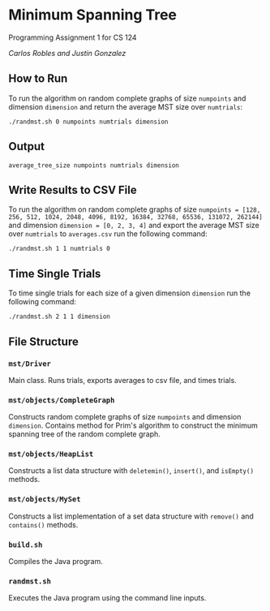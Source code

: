 # Minimum Spanning Tree

Programming Assignment 1 for CS 124

*Carlos Robles and Justin Gonzalez*

## How to Run

To run the algorithm on random complete graphs of size `numpoints` and dimension `dimension` and return the average MST size over `numtrials`:

```./randmst.sh 0 numpoints numtrials dimension```

## Output

```average_tree_size numpoints numtrials dimension```

## Write Results to CSV File

To run the algorithm on random complete graphs of size `numpoints = [128, 256, 512, 1024, 2048, 4096, 8192, 16384, 32768, 65536, 131072, 262144]` and dimension `dimension = [0, 2, 3, 4]` and export the average MST size over `numtrials` to `averages.csv` run the following command:

```./randmst.sh 1 1 numtrials 0```

## Time Single Trials 

To time single trials for each size of a given dimension `dimension` run the following command:

```./randmst.sh 2 1 1 dimension```

## File Structure

### `mst/Driver`

Main class. Runs trials, exports averages to csv file, and times trials.

### `mst/objects/CompleteGraph`

Constructs random complete graphs of size `numpoints` and dimension `dimension`. Contains method for Prim's algorithm to construct the minimum spanning tree of the random complete graph. 

### `mst/objects/HeapList`

Constructs a list data structure with `deletemin()`, `insert()`, and `isEmpty()` methods.

### `mst/objects/MySet`

Constructs a list implementation of a set data structure with `remove()` and `contains()` methods.

### `build.sh`

Compiles the Java program.

### `randmst.sh`

Executes the Java program using the command line inputs.

